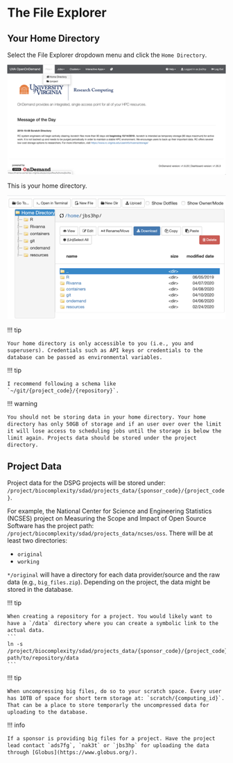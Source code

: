 # The File Explorer

## Your Home Directory

Select the File Explorer dropdown menu and click the `Home Directory`.

![File Explorer](../../../assets/img/File_Explorer.png)


This is your home directory.

![Your Home Directory](../../../assets/img/File_Explorer_Home.png)

!!! tip

    Your home directory is only accessible to you (i.e., you and superusers). Credentials such as API keys or credentials to the database can be passed as environmental variables.

!!! tip

    I recommend following a schema like `~/git/{project_code}/{repository}`.

!!! warning

    You should not be storing data in your home directory. Your home directory has only 50GB of storage and if an user over over the limit it will lose access to scheduling jobs until the storage is below the limit again. Projects data should be stored under the project directory.

## Project Data

Project data for the DSPG projects will be stored under: `/project/biocomplexity/sdad/projects_data/{sponsor_code}/{project_code}`.

For example, the National Center for Science and Engineering Statistics (NCSES) project on Measuring the Scope and Impact of Open Source Software has the project path: `/project/biocomplexity/sdad/projects_data/ncses/oss`. There will be at least two directories:

- `original`
- `working`

`*/original` will have a directory for each data provider/source and the raw data (e.g., `big_files.zip`). Depending on the project, the data might be stored in the database.

!!! tip

    When creating a repository for a project. You would likely want to have a `/data` directory where you can create a symbolic link to the actual data.
    ```
    ln -s /project/biocomplexity/sdad/projects_data/{sponsor_code}/{project_code} path/to/repository/data
    ```

!!! tip

    When uncompressing big files, do so to your scratch space. Every user has 10TB of space for short term storage at: `scratch/{computing_id}`. That can be a place to store temporarly the uncompressed data for uploading to the database.

!!! info

    If a sponsor is providing big files for a project. Have the project lead contact `ads7fg`, `nak3t` or `jbs3hp` for uploading the data through [Globus](https://www.globus.org/).
